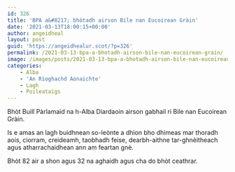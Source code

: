 ```yaml
---
id: 326
title: 'BPA a&#8217; bhòtadh airson Bile nan Eucoirean Gràin'
date: '2021-03-13T18:00:15+00:00'
author: angeidheal
layout: post
guid: 'https://angeidhealur.scot/?p=326'
permalink: /2021-03-13-bpa-a-bhotadh-airson-bile-nan-eucoirean-grain/
image: /images/posts/2021-03-13-bpa-a-bhotadh-airson-bile-nan-eucoirean-grain.webp
categories:
    - Alba
    - 'An Rìoghachd Aonaichte'
    - Lagh
    - Poileataigs
---
```


Bhòt Buill Pàrlamaid na h-Alba Diardaoin airson gabhail ri Bile nan Eucoirean Gràin.

Is e amas an lagh buidhnean so-leònte a dhìon bho dhìmeas mar thoradh aois, ciorram, creideamh, taobhadh feise, dearbh-aithne tar-ghnèitheach agus atharrachaidhean ann am feartan gnè.

Bhòt 82 air a shon agus 32 na aghaidh agus cha do bhòt ceathrar.
